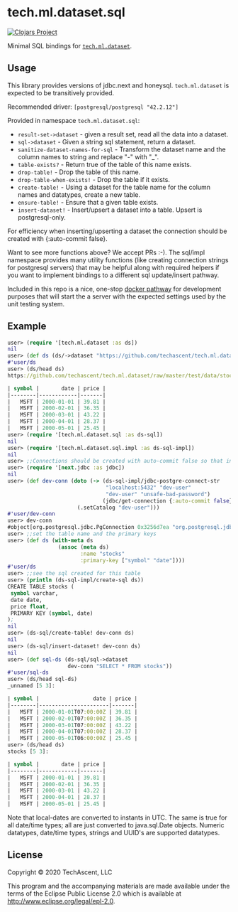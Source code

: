 # tech.ml.dataset.sql

[![Clojars Project](https://img.shields.io/clojars/v/techascent/tech.ml.dataset.sql.svg)](https://clojars.org/techascent/tech.ml.dataset.sql)


Minimal SQL bindings for
[`tech.ml.dataset`](https://github.com/techascent/tech.ml.dataset).


## Usage

This library provides versions of jdbc.next and honeysql.  `tech.ml.dataset`
is expected to be transitively provided.

Recommended driver: `[postgresql/postgresql "42.2.12"]`

Provided in namespace `tech.ml.dataset.sql`:

 * `result-set->dataset` - given a result set, read all the data into a dataset.
 * `sql->dataset` - Given a string sql statement, return a dataset.
 * `sanitize-dataset-names-for-sql` - Transform the dataset name and the column names
   to string and replace "-" with "_".
 * `table-exists?` - Return true of the table of this name exists.
 * `drop-table!` - Drop the table of this name.
 * `drop-table-when-exists!` - Drop the table if it exists.
 * `create-table!` - Using a dataset for the table name for the column names and
    datatypes, create a new table.
 * `ensure-table!` - Ensure that a given table exists.
 * `insert-dataset!` - Insert/upsert a dataset into a table.  Upsert is postgresql-only.


 For efficiency when inserting/upserting a dataset the connection should be created with
 {:auto-commit false}.


 Want to see more functions above?  We accept PRs :-).  The sql/impl namespace
 provides many utility functions (like creating connection strings for postgresql
 servers) that may be helpful along with required helpers if you want to implement
 bindings to a different sql update/insert pathway.


 Included in this repo is a nice, one-stop
 [docker pathway](scripts/start-local-postgres) for development purposes that will
 start the a server with the expected settings used by the unit testing system.


## Example

```clojure
user> (require '[tech.ml.dataset :as ds])
nil
user> (def ds (ds/->dataset "https://github.com/techascent/tech.ml.dataset/raw/master/test/data/stocks.csv"))
#'user/ds
user> (ds/head ds)
https://github.com/techascent/tech.ml.dataset/raw/master/test/data/stocks.csv [5 3]:

| symbol |       date | price |
|--------|------------|-------|
|   MSFT | 2000-01-01 | 39.81 |
|   MSFT | 2000-02-01 | 36.35 |
|   MSFT | 2000-03-01 | 43.22 |
|   MSFT | 2000-04-01 | 28.37 |
|   MSFT | 2000-05-01 | 25.45 |
user> (require '[tech.ml.dataset.sql :as ds-sql])
nil
user> (require '[tech.ml.dataset.sql.impl :as ds-sql-impl])
nil
user> ;;Connections should be created with auto-commit false so that inserts are batched.
user> (require '[next.jdbc :as jdbc])
nil
user> (def dev-conn (doto (-> (ds-sql-impl/jdbc-postgre-connect-str
                               "localhost:5432" "dev-user"
                               "dev-user" "unsafe-bad-password")
                              (jdbc/get-connection {:auto-commit false}))
                      (.setCatalog "dev-user")))
#'user/dev-conn
user> dev-conn
#object[org.postgresql.jdbc.PgConnection 0x3256d7ea "org.postgresql.jdbc.PgConnection@3256d7ea"]
user> ;;set the table name and the primary keys
user> (def ds (with-meta ds
                (assoc (meta ds)
                       :name "stocks"
                       :primary-key ["symbol" "date"])))
#'user/ds
user> ;;see the sql created for this table
user> (println (ds-sql-impl/create-sql ds))
CREATE TABLE stocks (
 symbol varchar,
 date date,
 price float,
 PRIMARY KEY (symbol, date)
);
nil
user> (ds-sql/create-table! dev-conn ds)
nil
user> (ds-sql/insert-dataset! dev-conn ds)
nil
user> (def sql-ds (ds-sql/sql->dataset
                   dev-conn "SELECT * FROM stocks"))
#'user/sql-ds
user> (ds/head sql-ds)
_unnamed [5 3]:

| symbol |                 date | price |
|--------|----------------------|-------|
|   MSFT | 2000-01-01T07:00:00Z | 39.81 |
|   MSFT | 2000-02-01T07:00:00Z | 36.35 |
|   MSFT | 2000-03-01T07:00:00Z | 43.22 |
|   MSFT | 2000-04-01T07:00:00Z | 28.37 |
|   MSFT | 2000-05-01T06:00:00Z | 25.45 |
user> (ds/head ds)
stocks [5 3]:

| symbol |       date | price |
|--------|------------|-------|
|   MSFT | 2000-01-01 | 39.81 |
|   MSFT | 2000-02-01 | 36.35 |
|   MSFT | 2000-03-01 | 43.22 |
|   MSFT | 2000-04-01 | 28.37 |
|   MSFT | 2000-05-01 | 25.45 |
```

Note that local-dates are converted to instants in UTC.  The same is true for all
date/time types; all are just converted to java.sql.Date objects.  Numeric datatypes,
date/time types, strings and UUID's are supported datatypes.


## License

Copyright © 2020 TechAscent, LLC

This program and the accompanying materials are made available under the
terms of the Eclipse Public License 2.0 which is available at
http://www.eclipse.org/legal/epl-2.0.
